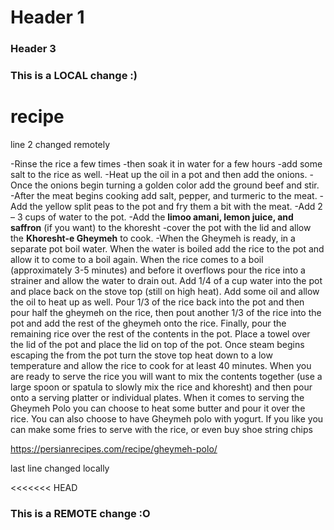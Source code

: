 # Header 1
### Header 3

### This is a LOCAL change :)

# recipe
line 2 changed remotely


-Rinse the rice a few times 
-then soak it in water for a few hours 
-add some salt to the rice as well. 
-Heat up the oil in a pot and then add the onions. 
-Once the onions begin turning a golden color add the ground beef and stir. 
-After the meat begins cooking add salt, pepper, and turmeric to the meat. 
-Add the yellow split peas to the pot and fry them a bit with the meat. 
-Add 2 – 3 cups of water to the pot. 
-Add the **limoo amani, lemon juice, and saffron** (if you want) to the khoresht 
-cover the pot with the lid and allow the **Khoresht-e Gheymeh** to cook. 
-When the Gheymeh is ready, in a separate pot boil water. When the water is boiled add the rice to the pot and allow it to come to a boil again. When the rice comes to a boil (approximately 3-5 minutes) and before it overflows pour the rice into a strainer and allow the water to drain out. Add 1/4 of a cup water into the pot and place back on the stove top (still on high heat). Add some oil and allow the oil to heat up as well. Pour 1/3 of the rice back into the pot and then pour half the gheymeh on the rice, then pout another 1/3 of the rice into the pot and add the rest of the gheymeh onto the rice. Finally, pour the remaining rice over the rest of the contents in the pot. Place a towel over the lid of the pot and place the lid on top of the pot. Once steam begins escaping the from the pot turn the stove top heat down to a low temperature and allow the rice to cook for at least 40 minutes. When you are ready to serve the rice you will want to mix the contents together (use a large spoon or spatula to slowly mix the rice and khoresht) and then pour onto a serving platter or individual plates. When it comes to serving the Gheymeh Polo you can choose to heat some butter and pour it over the rice. You can also choose to have Gheymeh polo with yogurt. If you like you can make some fries to serve with the rice, or even buy shoe string chips

https://persianrecipes.com/recipe/gheymeh-polo/

last line changed locally

<<<<<<< HEAD

### This is a REMOTE change :O